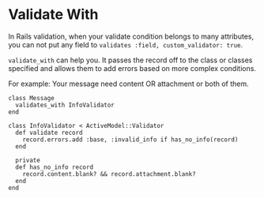 # Validate With

In Rails validation, when your validate condition belongs to many attributes,
you can not put any field to `validates :field, custom_validator: true`.

`validate_with` can help you. It passes the record off to the class or classes
specified and allows them to add errors based on more complex conditions.

For example: Your message need content OR attachment or both of them.

```
class Message
  validates_with InfoValidator
end

class InfoValidator < ActiveModel::Validator
  def validate record
    record.errors.add :base, :invalid_info if has_no_info(record)
  end

  private
  def has_no_info record
    record.content.blank? && record.attachment.blank?
  end
end
```
